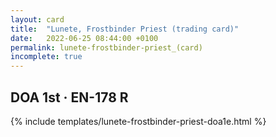 ```yaml
---
layout: card
title:  "Lunete, Frostbinder Priest (trading card)"
date:   2022-06-25 08:44:00 +0100
permalink: lunete-frostbinder-priest_(card)
incomplete: true
---
```


## DOA 1st &middot; EN-178 R

{% include templates/lunete-frostbinder-priest-doa1e.html %}
